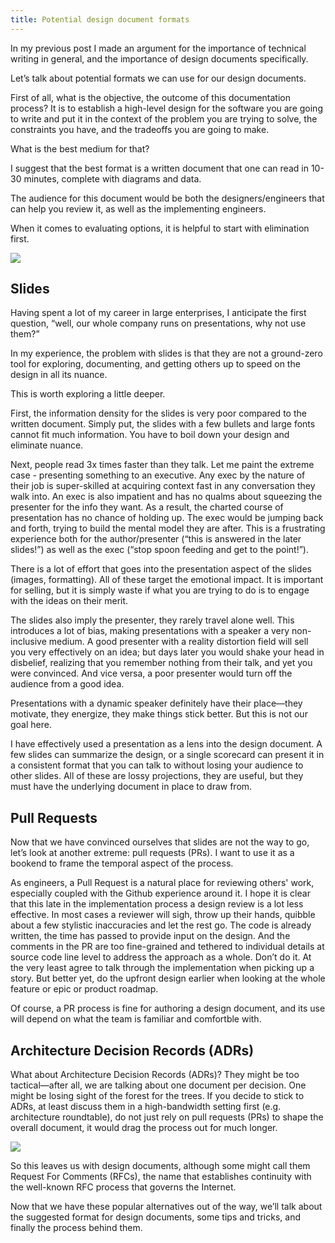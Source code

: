 ```yaml
---
title: Potential design document formats
---
```


In my previous post I made an argument for the importance of technical writing in general, and the importance of design documents specifically.

Let’s talk about potential formats we can use for our design documents.

First of all, what is the objective, the outcome of this documentation process? It is to establish a high-level design for the software you are going to write and put it in the context of the problem you are trying to solve, the constraints you have, and the tradeoffs you are going to make.

What is the best medium for that?

I suggest that the best format is a written document that one can read in 10-30 minutes, complete with diagrams and data.

The audience for this document would be both the designers/engineers that can help you review it, as well as the implementing engineers.

When it comes to evaluating options, it is helpful to start with elimination first.

![](/assets/img/troika.png)

## Slides

Having spent a lot of my career in large enterprises, I anticipate the first question, “well, our whole company runs on presentations, why not use them?”

In my experience, the problem with slides is that they are not a ground-zero tool for exploring, documenting, and getting others up to speed on the design in all its nuance.

This is worth exploring a little deeper.

First, the information density for the slides is very poor compared to the written document. Simply put, the slides with a few bullets and large fonts cannot fit much information. You have to boil down your design and eliminate nuance.

Next, people read 3x times faster than they talk. Let me paint the extreme case - presenting something to an executive. Any exec by the nature of their job is super-skilled at acquiring context fast in any conversation they walk into. An exec is also impatient and has no qualms about squeezing the presenter for the info they want. As a result, the charted course of presentation has no chance of holding up. The exec would be jumping back and forth, trying to build the mental model they are after. This is a frustrating experience both for the author/presenter (“this is answered in the later slides!”) as well as the exec (“stop spoon feeding and get to the point!”).

There is a lot of effort that goes into the presentation aspect of the slides (images, formatting). All of these target the emotional impact. It is important for selling, but it is simply waste if what you are trying to do is to engage with the ideas on their merit.

The slides also imply the presenter, they rarely travel alone well. This introduces a lot of bias, making presentations with a speaker a very non-inclusive medium. A good presenter with a reality distortion field will sell you very effectively on an idea; but days later you would shake your head in disbelief, realizing that you remember nothing from their talk, and yet you were convinced. And vice versa, a poor presenter would turn off the audience from a good idea.

Presentations with a dynamic speaker definitely have their place—they motivate, they energize, they make things stick better. But this is not our goal here.

I have effectively used a presentation as a lens into the design document. A few slides can summarize the design, or a single scorecard can present it in a consistent format that you can talk to without losing your audience to other slides. All of these are lossy projections, they are useful, but they must have the underlying document in place to draw from.

## Pull Requests

Now that we have convinced ourselves that slides are not the way to go, let’s look at another extreme: pull requests (PRs). I want to use it as a bookend to frame the temporal aspect of the process. 

As engineers, a Pull Request is a natural place for reviewing others' work, especially coupled with the Github experience around it. I hope it is clear that this late in the implementation process a design review is a lot less effective. In most cases a reviewer will sigh, throw up their hands, quibble about a few stylistic inaccuracies and let the rest go. The code is already written, the time has passed to provide input on the design. And the comments in the PR are too fine-grained and tethered to individual details at source code line level to address the approach as a whole. Don’t do it. At the very least agree to talk through the implementation when picking up a story. But better yet, do the upfront design earlier when looking at the whole feature or epic or product roadmap.

Of course, a PR process is fine for authoring a design document, and its use will depend on what the team is familiar and comfortble with.

## Architecture Decision Records (ADRs)

What about Architecture Decision Records (ADRs)? They might be too tactical—after all, we are talking about one document per decision. One might be losing sight of the forest for the trees. If you decide to stick to ADRs, at least discuss them in a high-bandwidth setting first (e.g. architecture roundtable), do not just rely on pull requests (PRs) to shape the overall document, it would drag the process out for much longer.

![](/assets/img/typewriter-reading.png)

So this leaves us with design documents, although some might call them Request For Comments (RFCs), the name that establishes continuity with the well-known RFC process that governs the Internet.

Now that we have these popular alternatives out of the way, we’ll talk about the suggested format for design documents, some tips and tricks, and finally the process behind them.
